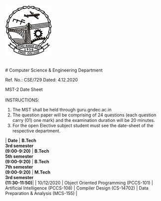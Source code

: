 ![Display picture](gneLogo.jpg)
<br/><br/><br/> # Computer Science & Engineering Department

Ref. No.: CSE/729                              Dated: 4.12.2020

MST-2 Date Sheet
<br/><br/>INSTRUCTIONS:
1.	The MST shall be held through guru.gndec.ac.in
2.	The question paper will be comprising of 24 questions (each question carry (01) one mark) and the examination duration will be 20 minutes.
3.	For the open Elective subject student must see the date-sheet of the respective department.

| **Date** | **B.Tech <br/>3rd semester<br/>(9:00-9:20)** | **B.Tech <br/>5th semester <br/>(9:00-9:20)** | **B.Tech <br/>7th semester <br/>(9:00-9:20)** | **M.Tech <br/>3rd semester <br/>(11:30-11:50)**|
| 10/12/2020 |	Object Oriented Programming (PCCS-101) | Artificial Intelligence (PCCS-108) | Compiler Design (CS-14702) | Data Preparation & Analysis (MCS-155) |

